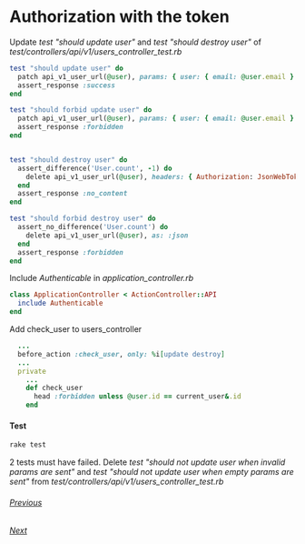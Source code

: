 # Authorization with the token

Update _test "should update user"_ and _test "should destroy user"_ of _test/controllers/api/v1/users_controller_test.rb_
```rb
test "should update user" do
  patch api_v1_user_url(@user), params: { user: { email: @user.email } }, headers: { Authorization: JsonWebToken.encode(user_id: @user.id) }, as: :json
  assert_response :success
end

test "should forbid update user" do
  patch api_v1_user_url(@user), params: { user: { email: @user.email } }, as: :json
  assert_response :forbidden
end
```

```rb

test "should destroy user" do
  assert_difference('User.count', -1) do
    delete api_v1_user_url(@user), headers: { Authorization: JsonWebToken.encode(user_id: @user.id) }, as: :json
  end
  assert_response :no_content
end

test "should forbid destroy user" do
  assert_no_difference('User.count') do
    delete api_v1_user_url(@user), as: :json
  end
  assert_response :forbidden
end
```

Include _Authenticable_ in _application_controller.rb_

```rb
class ApplicationController < ActionController::API
  include Authenticable
end
```

Add check_user to users_controller
```rb
  ...
  before_action :check_user, only: %i[update destroy]
  ...
  private
    ...
    def check_user
      head :forbidden unless @user.id == current_user&.id
    end
```
#### Test
```sh
rake test
```
2 tests must have failed.
Delete _test "should not update user when invalid params are sent"_ and _test "should not update user when empty params are sent"_ from _test/controllers/api/v1/users_controller_test.rb_


###### [Previous](./6.md)
###### [Next](./8.md)
